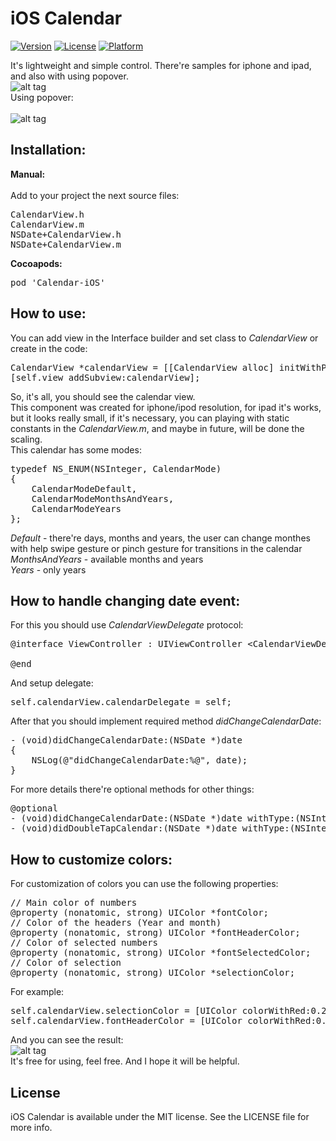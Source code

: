 iOS Calendar
============

[![Version](https://img.shields.io/cocoapods/v/Calendar-iOS.svg?style=flat)](http://cocoadocs.org/docsets/Calendar-iOS)
[![License](https://img.shields.io/cocoapods/l/Calendar-iOS.svg?style=flat)](http://cocoadocs.org/docsets/Calendar-iOS)
[![Platform](https://img.shields.io/cocoapods/p/Calendar-iOS.svg?style=flat)](http://cocoadocs.org/docsets/Calendar-iOS)

It's lightweight and simple control. There're samples for iphone and ipad, and also with using popover.<br>
![alt tag](https://raw.github.com/maximbilan/ios_calendar/master/img/img4.png)
<br>
Using popover:
<br><br>
![alt tag](https://raw.github.com/maximbilan/ios_calendar/master/img/img5.png)
<br>
## Installation:
<b>Manual:</b><br><br>
Add to your project the next source files: <br>
<pre>
CalendarView.h
CalendarView.m
NSDate+CalendarView.h
NSDate+CalendarView.m
</pre>
<b>Cocoapods:</b>
<pre>
pod 'Calendar-iOS'
</pre>
## How to use:
You can add view in the Interface builder and set class to <i>CalendarView</i> or create in the code: <br>
<pre>
CalendarView *calendarView = [[CalendarView alloc] initWithPosition:10.0 y:10.0];
[self.view addSubview:calendarView];
</pre>
So, it's all, you should see the calendar view. <br>
This component was created for iphone/ipod resolution, for ipad it's works, but it looks really small, if it's necessary, you can playing with static constants in the <i>CalendarView.m</i>, and maybe in future, will be done the scaling.
<br>
This calendar has some modes: <br>
<pre>
typedef NS_ENUM(NSInteger, CalendarMode)
{
    CalendarModeDefault,
    CalendarModeMonthsAndYears,
    CalendarModeYears
};
</pre>
<i>Default</i> - there're days, months and years, the user can change monthes with help swipe gesture or pinch gesture for transitions in the calendar <br>
<i>MonthsAndYears</i> - available months and years <br>
<i>Years</i> - only years <br>
## How to handle changing date event:
For this you should use <i>CalendarViewDelegate</i> protocol:
<pre>
@interface ViewController : UIViewController &#60;CalendarViewDelegate&#62;

@end
</pre>
And setup delegate: <br>
<pre>
self.calendarView.calendarDelegate = self;
</pre>

After that you should implement required method <i>didChangeCalendarDate</i>:
<pre>
- (void)didChangeCalendarDate:(NSDate *)date
{
    NSLog(@"didChangeCalendarDate:%@", date);
}
</pre>

For more details there're optional methods for other things: <br>
<pre>
@optional
- (void)didChangeCalendarDate:(NSDate *)date withType:(NSInteger)type withEvent:(NSInteger)event;
- (void)didDoubleTapCalendar:(NSDate *)date withType:(NSInteger)type;
</pre>
## How to customize colors:
For customization of colors you can use the following properties:
<pre>
// Main color of numbers
@property (nonatomic, strong) UIColor *fontColor;
// Color of the headers (Year and month)
@property (nonatomic, strong) UIColor *fontHeaderColor;
// Color of selected numbers
@property (nonatomic, strong) UIColor *fontSelectedColor;
// Color of selection
@property (nonatomic, strong) UIColor *selectionColor;
</pre>
For example:
<pre>
self.calendarView.selectionColor = [UIColor colorWithRed:0.203 green:0.666 blue:0.862 alpha:1.000];
self.calendarView.fontHeaderColor = [UIColor colorWithRed:0.203 green:0.666 blue:0.862 alpha:1.000];
</pre>
And you can see the result:<br>
![alt tag](https://raw.github.com/maximbilan/ios_calendar/master/img/img6.png)<br>
It's free for using, feel free. And I hope it will be helpful.<br>

## License

iOS Calendar is available under the MIT license. See the LICENSE file for more info.
